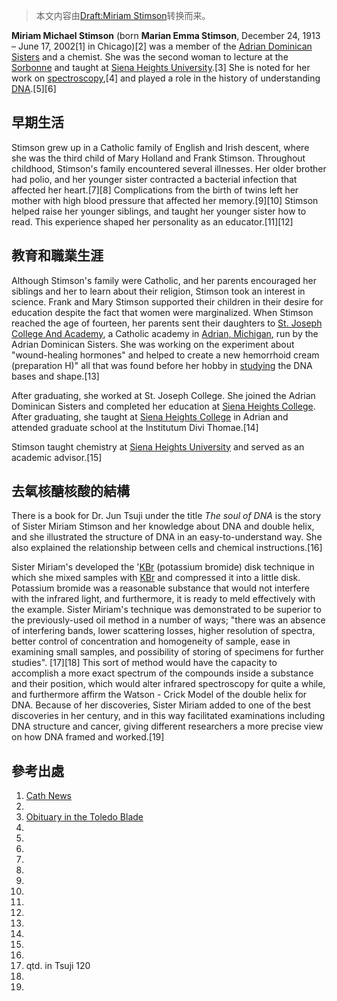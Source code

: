 > 本文内容由[Draft:Miriam Stimson](https://zh.wikipedia.org/wiki/Draft:Miriam_Stimson)转换而来。


**Miriam Michael Stimson** (born **Marian Emma Stimson**, December 24, 1913 – June 17, 2002\[1\] in Chicago)\[2\] was a member of the [Adrian Dominican Sisters](https://zh.wikipedia.org/wiki/Adrian_Dominican_Sisters "wikilink") and a chemist. She was the second woman to lecture at the [Sorbonne](https://zh.wikipedia.org/wiki/Sorbonne "wikilink") and taught at [Siena Heights University](https://zh.wikipedia.org/wiki/Siena_Heights_University "wikilink").\[3\] She is noted for her work on [spectroscopy](https://zh.wikipedia.org/wiki/spectroscopy "wikilink"),\[4\] and played a role in the history of understanding [DNA](https://zh.wikipedia.org/wiki/DNA "wikilink").\[5\]\[6\]

## 早期生活

Stimson grew up in a Catholic family of English and Irish descent, where she was the third child of Mary Holland and Frank Stimson. Throughout childhood, Stimson's family encountered several illnesses. Her older brother had polio, and her younger sister contracted a bacterial infection that affected her heart.\[7\]\[8\] Complications from the birth of twins left her mother with high blood pressure that affected her memory.\[9\]\[10\] Stimson helped raise her younger siblings, and taught her younger sister how to read. This experience shaped her personality as an educator.\[11\]\[12\]

## 教育和職業生涯

Although Stimson's family were Catholic, and her parents encouraged her siblings and her to learn about their religion, Stimson took an interest in science. Frank and Mary Stimson supported their children in their desire for education despite the fact that women were marginalized. When Stimson reached the age of fourteen, her parents sent their daughters to [St. Joseph College And Academy](https://zh.wikipedia.org/wiki/St._Joseph_College_And_Academy "wikilink"), a Catholic academy in [Adrian, Michigan](https://zh.wikipedia.org/wiki/Adrian,_Michigan "wikilink"), run by the Adrian Dominican Sisters. She was working on the experiment about "wound-healing hormones" and helped to create a new hemorrhoid cream (preparation H)" all that was found before her hobby in [studying](https://zh.wikipedia.org/wiki/studying "wikilink") the DNA bases and shape.\[13\]

After graduating, she worked at St. Joseph College. She joined the Adrian Dominican Sisters and completed her education at [Siena Heights College](https://zh.wikipedia.org/wiki/Siena_Heights_College "wikilink"). After graduating, she taught at [Siena Heights College](https://zh.wikipedia.org/wiki/Siena_Heights_College "wikilink") in Adrian and attended graduate school at the Institutum Divi Thomae.\[14\]

Stimson taught chemistry at [Siena Heights University](https://zh.wikipedia.org/wiki/Siena_Heights_University "wikilink") and served as an academic advisor.\[15\]

## 去氧核醣核酸的結構

There is a book for Dr. Jun Tsuji under the title *The soul of DNA* is the story of Sister Miriam Stimson and her knowledge about DNA and double helix, and she illustrated the structure of DNA in an easy-to-understand way. She also explained the relationship between cells and chemical instructions.\[16\]

Sister Miriam's developed the '[KBr](https://zh.wikipedia.org/wiki/Potassium_bromide "wikilink") (potassium bromide) disk technique in which she mixed samples with [KBr](https://zh.wikipedia.org/wiki/KBr "wikilink") and compressed it into a little disk. Potassium bromide was a reasonable substance that would not interfere with the infrared light, and furthermore, it is ready to meld effectively with the example. Sister Miriam's technique was demonstrated to be superior to the previously-used oil method in a number of ways; "there was an absence of interfering bands, lower scattering losses, higher resolution of spectra, better control of concentration and homogeneity of sample, ease in examining small samples, and possibility of storing of specimens for further studies". \[17\]\[18\] This sort of method would have the capacity to accomplish a more exact spectrum of the compounds inside a substance and their position, which would alter infrared spectroscopy for quite a while, and furthermore affirm the Watson - Crick Model of the double helix for DNA. Because of her discoveries, Sister Miriam added to one of the best discoveries in her century, and in this way facilitated examinations including DNA structure and cancer, giving different researchers a more precise view on how DNA framed and worked.\[19\]

## 參考出處

1.  [Cath News](http://cathnews.com/cathnews/30195-the-nun-who-helped-discover-dna)
2.
3.  [Obituary in the Toledo Blade](http://www.toledoblade.com/Deaths/2002/06/19/Chemistry-professor-was-life-long-learner.html)
4.
5.
6.
7.
8.
9.
10.
11.
12.
13.
14.
15.
16.
17. qtd. in Tsuji 120
18.
19.